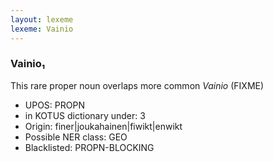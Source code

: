 ```yaml
---
layout: lexeme
lexeme: Vainio
---
```


###  Vainio₁

This rare proper noun overlaps more common *Vainio* (FIXME)
* UPOS:  PROPN
* in KOTUS dictionary under:  3
* Origin:  finer|joukahainen|fiwikt|enwikt
* Possible NER class:  GEO
* Blacklisted:  PROPN-BLOCKING

